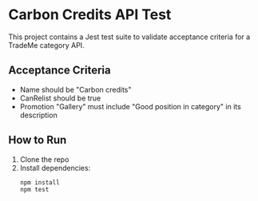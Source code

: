 # Carbon Credits API Test

This project contains a Jest test suite to validate acceptance criteria for a TradeMe category API.

## Acceptance Criteria

- Name should be "Carbon credits"
- CanRelist should be true
- Promotion "Gallery" must include "Good position in category" in its description

## How to Run

1. Clone the repo
2. Install dependencies:
   ```bash
   npm install
   npm test

